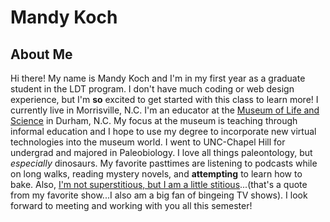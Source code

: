 # Mandy Koch

## About Me
Hi there! My name is Mandy Koch and I'm in my first year as a graduate student in the LDT program. I don't have much coding or web design experience, but I'm **so** excited to get started with this class to learn more! I currently live in Morrisville, N.C. I'm an educator at the [Museum of Life and Science](http://www.lifeandscience.org) in Durham, N.C. My focus at the museum is teaching through informal education and I hope to use my degree to incorporate new virtual technologies into the museum world. I went to UNC-Chapel Hill for undergrad and majored in Paleobiology. I love all things paleontology, but _especially_ dinosaurs. My favorite pasttimes are listening to podcasts while on long walks, reading mystery novels, and **attempting** to learn how to bake. Also, [I'm not superstitious, but I am a little stitious](https://www.imdb.com/title/tt0386676/)...(that's a quote from my favorite show...I also am a big fan of bingeing TV shows). I look forward to meeting and working with you all this semester! 


